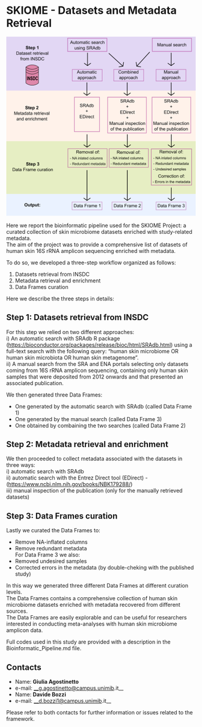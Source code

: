 # SKIOME - Datasets and Metadata Retrieval

![Screenshot](skiome_workflow.png)

Here we report the bioinformatic pipeline used for the SKIOME Project: a curated collection of skin microbiome datasets enriched with study-related metadata.  
The aim of the project was to provide a comprehensive list of datasets of human skin 16S rRNA amplicon sequencing enriched with metadata.

To do so, we developed a three-step workflow organized as follows:
1) Datasets retrieval from INSDC
2) Metadata retrieval and enrichment
3) Data Frames curation

Here we describe the three steps in details:

## Step 1: Datasets retrieval from INSDC
For this step we relied on two different approaches:  
i) An automatic search with SRAdb R package (https://bioconductor.org/packages/release/bioc/html/SRAdb.html) using a full-text search with the following query: “human skin microbiome OR human skin microbiota OR human skin metagenome”.  
ii) A manual search from the SRA and ENA portals selecting only datasets coming from 16S rRNA amplicon sequencing, containing only human skin samples that were deposited from 2012 onwards and that presented an associated publication.

We then generated three Data Frames:  
- One generated by the automatic search with SRAdb (called Data Frame 1)  
- One generated by the manual search (called Data Frame 3)  
- One obtained by combaining the two searches (called Data Frame 2)

## Step 2: Metadata retrieval and enrichment
We then proceeded to collect metadata associated with the datasets in three ways:  
i) automatic search with SRAdb  
ii) automatic search with the Entrez Direct tool (EDirect) - (https://www.ncbi.nlm.nih.gov/books/NBK179288/)  
iii) manual inspection of the publication (only for the manually retrieved datasets)

## Step 3: Data Frames curation
Lastly we curated the Data Frames to:  
- Remove NA-inflated columns  
- Remove redundant metadata  
For Data Frame 3 we also:  
- Removed undesired samples  
- Corrected errors in the metadata (by double-cheking with the published study)  

In this way we generated three different Data Frames at different curation levels.  
The Data Frames contains a comprehensive collection of human skin microbiome datasets enriched with metadata recovered from different sources.  
The Data Frames are easily explorable and can be useful for researchers interested in conducting meta-analyses with human skin microbiome amplicon data.  

Full codes used in this study are provided with a description in the Bioinformatic_Pipeline.md file.


Contacts
-----------------------------------------------------
* Name: __Giulia Agostinetto__
* e-mail: __g.agostinetto@campus.unimib.it__
* Name: __Davide Bozzi__
* e-mail: __d.bozzi1@campus.unimib.it__

Please refer to both contacts for further information or issues related to the framework.
